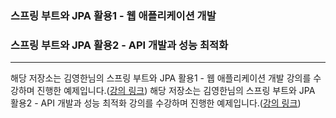 ### 스프링 부트와 JPA 활용1 - 웹 애플리케이션 개발
### 스프링 부트와 JPA 활용2 - API 개발과 성능 최적화
*** 
해당 저장소는 김영한님의 스프링 부트와 JPA 활용1 - 웹 애플리케이션 개발 강의를 수강하며 진행한 예제입니다.([강의 링크](https://www.inflearn.com/course/%EC%8A%A4%ED%94%84%EB%A7%81%EB%B6%80%ED%8A%B8-JPA-%ED%99%9C%EC%9A%A9-1))
해당 저장소는 김영한님의 스프링 부트와 JPA 활용2 - API 개발과 성능 최적화 강의를 수강하며 진행한 예제입니다.([강의 링크](https://www.inflearn.com/course/%EC%8A%A4%ED%94%84%EB%A7%81%EB%B6%80%ED%8A%B8-JPA-API%EA%B0%9C%EB%B0%9C-%EC%84%B1%EB%8A%A5%EC%B5%9C%EC%A0%81%ED%99%94))